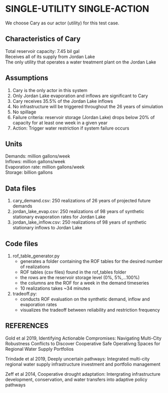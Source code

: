 # SINGLE-UTILITY SINGLE-ACTION
We choose Cary as our actor (utility) for this test case.

## Characteristics of Cary
Total reservoir capacity: 7.45 bil gal\
Receives all of its supply from Jordan Lake\
The only utility that operates a water treatment plant on the Jordan Lake

## Assumptions
1. Cary is the only actor in this system
2. Only Jordan Lake evaporation and inflows are significant to Cary
3. Cary receives 35.5% of the Jordan Lake inflows
4. No infrastructure will be triggered throughout the 26 years of simulation
5. No spillage
6. Failure criteria: reservoir storage (Jordan Lake) drops below 20% of capacity for 
   at least one week in a given year
7. Action: Trigger water restriction if system failure occurs

## Units
Demands: million gallons/week\
Inflows: million gallons/week\
Evaporation rate: million gallons/week\
Storage: billion gallons

## Data files
1. cary_demand.csv: 250 realizations of 26 years of projected future demands
2. jordan_lake_evap.csv: 250 realizations of 98 years of synthetic stationary evaporation rates for Jordan Lake
3. jordan_lake_inflow.csv: 250 realizations of 98 years of synthetic stationary inflows to Jordan Lake

## Code files
1. rof_table_generator.py
   - generates a folder containing the ROF tables for the desired number of realizations
   - ROF tables (csv files) found in the rof_tables folder
   - the rows are the reservoir storage level (0%, 5%,...100%)
   - the columns are the ROF for a week in the demand timeseries
   - 10 realizations takes ~34 minutes
2. tradeoff.py: 
   - conducts ROF evaluation on the synthetic demand, inflow and evaporation rates
   - visualizes the tradeoff between reliability and restriction frequency

## REFERENCES
Gold et al 2019, Identifying Actionable Compromises: Navigating Multi-City Robustness
Conflicts to Discover Cooperative Safe Operativng Spaces for Regional Water Supply
Portfolios

Trindade et al 2019, Deeply uncertain pathways: Integrated multi-city regional water 
supply infrastructure investment and portfolio management

Zeff et al 2014, Cooperative drought adaptation: Intergrating infrastructure development,
conservation, and water transfers into adaptive policy pathways


